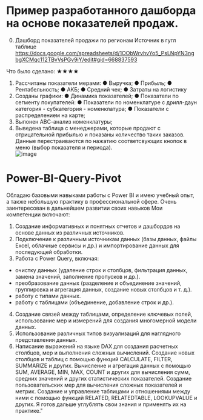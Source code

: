 # Пример разработанного дашборда на основе показателей продаж.
0. Дашборд показателей продажи по регионам
Источник в гугл таблице https://docs.google.com/spreadsheets/d/1OObWrvhvYo5_PsLNpYN3ngbgXCMqc112TBvVsPGv9iY/edit#gid=668837593

Что было сделано:
★★★★	
1.	Рассчитаны показатели мерами:
●	Выручка;
●	Прибыль;
●	Рентабельность;
●	АКБ;
●	Средний чек;
●	Затраты на логистику
2.	Созданы графики:
●	Динамика показателей;
●	Показатели по сегменту покупателей:
●	Показатели по номенклатуре с дрилл-даун категория - субкатегория - номенклатура;
●	Показатели с распределением на карте;
3.	Выпонен АВС-анализ номенклатуры;
4.	Выведена таблица с менеджерами, которые продают с отрицательной прибылью и показаны количество таких заказов.
Данные перестраиваются по нажатию соответсвующих кнопок в меню (выбор показателя и периода).  
![image](https://github.com/KonstantinBatrakov/Power-BI-Query/assets/118470335/1ccf36a9-9691-4aff-839e-3803bb096310)


# Power-BI-Query-Pivot
Обладаю базовыми навыками работы с Power BI и имею учебный опыт, а также небольшую практику в профессиональной сфере. Очень заинтересован в дальнейшем развитии своих навыков
Мои компетенции включают:

1. Создание информативных и понятных отчетов и дашбордов на основе данных из различных источников.
2. Подключение к различным источникам данных (базы данных, файлы Excel, облачные сервисы и др.) и импортирование данных для последующей обработки.
3. Работа с Power Query, включая:
- очистку данных (удаление строк и столбцов, фильтрация данных, замена значений, заполнение пропусков и др.).
- преобразование данных (разделение и объединение значений, группировка и агрегация данных, создание новых столбцов и т. д.).
- работу с типами данных.
- работу с таблицами (объединение, добавление строк и др.).
4. Создание связей между таблицами, определение ключевых полей, использование мер и измерений для создания многомерной модели данных.
5. Использование различных типов визуализаций для наглядного представления данных.
6. Написание выражений на языке DAX для создания расчетных столбцов, мер и выполнения сложных вычислений. Создание новых столбцов и таблиц с помощью функций CALCULATE, FILTER, SUMMARIZE и других. Вычисление и агрегация данных с помощью SUM, AVERAGE, MIN, MAX, COUNT и других для вычисления сумм, средних значений и других статистических показателей. Создание пользовательских мер для вычисления сложных показателей и метрик. Создание и управление таблицами и отношениями между ними с помощью функций RELATED, RELATEDTABLE, LOOKUPVALUE и других.
Я готов дальше углублять свои знания и применять их на практике."
